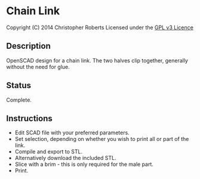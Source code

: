 Chain Link
==========

Copyright (C) 2014 Christopher Roberts
Licensed under the [GPL v3 Licence](https://github.com/chrisjrob/chainlink/blob/master/LICENCE.md "Read licence")

Description
-----------
OpenSCAD design for a chain link.
The two halves clip together, generally without the need for glue.

Status
------
Complete.

Instructions
------------
* Edit SCAD file with your preferred parameters.
* Set selection, depending on whether you wish to print all or part of the link.
* Compile and export to STL.
* Alternatively download the included STL.
* Slice with a brim - this is only required for the male part.
* Print.
